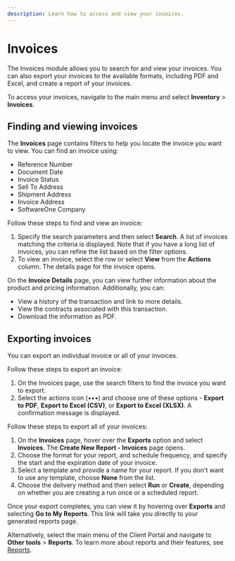 ```yaml
---
description: Learn how to access and view your invoices.
---
```


# Invoices

The Invoices module allows you to search for and view your invoices. You can also export your invoices to the available formats, including PDF and Excel, and create a report of your invoices.&#x20;

To access your invoices, navigate to the main menu and select **Inventory** > **Invoices**.&#x20;

## Finding and viewing invoices

The **Invoices** page contains filters to help you locate the invoice you want to view. You can find an invoice using:

* Reference Number
* Document Date
* Invoice Status
* Sell To Address
* Shipment Address
* Invoice Address
* SoftwareOne Company

Follow these steps to find and view an invoice:

1. Specify the search parameters and then select **Search**. A list of invoices matching the criteria is displayed. Note that if you have a long list of invoices, you can refine the list based on the filter options.&#x20;
2. To view an invoice, select the row or select **View** from the **Actions** column. The details page for the invoice opens.

On the **Invoice Details** page, you can view further information about the product and pricing information. Additionally, you can:

* View a history of the transaction and link to more details.
* View the contracts associated with this transaction.
* Download the information as PDF.

## **Exporting invoices**

You can export an individual invoice or all of your invoices.

Follow these steps to export an invoice:

1. On the Invoices page, use the search filters to find the invoice you want to export.
2. Select the actions icon (•••)  and choose one of these options - **Export to PDF**, **Export to Excel (CSV)**, or **Export to Excel (XLSX)**. A confirmation message is displayed.

Follow these steps to export all of your invoices:

1. On the **Invoices** page, hover over the **Exports** option and select **Invoices**. The **Create New Report - Invoices** page opens.
2. Choose the format for your report, and schedule frequency, and specify the start and the expiration date of your invoice.&#x20;
3. Select a template and provide a name for your report. If you don't want to use any template, choose **None** from the list.&#x20;
4. Choose the delivery method and then select **Run** or **Create**, depending on whether you are creating a run once or a scheduled report.

Once your export completes, you can view it by hovering over **Exports** and selecting **Go to My Reports**. This link will take you directly to your generated reports page.&#x20;

Alternatively, select the main menu of the Client Portal and navigate to **Other tools** > **Reports**. To learn more about reports and their features, see [Reports](../other-tools/reports/).
